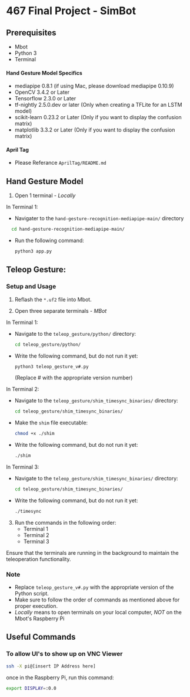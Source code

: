# 467 Final Project - SimBot

## Prerequisites
- Mbot
- Python 3
- Terminal
#### Hand Gesture Model Specifics
- mediapipe 0.8.1 (if using Mac, please download mediapipe 0.10.9)
- OpenCV 3.4.2 or Later
- Tensorflow 2.3.0 or Later
- tf-nightly 2.5.0.dev or later (Only when creating a TFLite for an LSTM model)
- scikit-learn 0.23.2 or Later (Only if you want to display the confusion matrix)
- matplotlib 3.3.2 or Later (Only if you want to display the confusion matrix)
#### April Tag
- Please Referance `AprilTag/README.md`

## Hand Gesture Model
1. Open 1 terminal - *Locally*

 In Terminal 1:
 - Navigater to the `hand-gesture-recognition-mediapipe-main/` directory
```bash
  cd hand-gesture-recognition-mediapipe-main/
  ```
- Run the following command:
  ```bash
  python3 app.py
  ```

## Teleop Gesture:

### Setup and Usage

1. Reflash the `*.uf2` file into Mbot.

2. Open three separate terminals - *MBot*

In Terminal 1:
- Navigate to the `teleop_gesture/python/` directory:
  ```bash
  cd teleop_gesture/python/
  ```
- Write the following command, but do not run it yet:
  ```bash
  python3 teleop_gesture_v#.py
  ```
  (Replace # with the appropriate version number)

In Terminal 2:
- Navigate to the `teleop_gesture/shim_timesync_binaries/` directory:
  ```bash
  cd teleop_gesture/shim_timesync_binaries/
  ```
- Make the `shim` file executable:
  ```bash
  chmod +x ./shim
  ```
- Write the following command, but do not run it yet:
  ```bash
  ./shim
  ```

In Terminal 3:
- Navigate to the `teleop_gesture/shim_timesync_binaries/` directory:
  ```bash
  cd teleop_gesture/shim_timesync_binaries/
  ```
- Write the following command, but do not run it yet:
  ```bash
  ./timesync
  ```

3. Run the commands in the following order:
    - Terminal 1
    - Terminal 2
    - Terminal 3

Ensure that the terminals are running in the background to maintain the teleoperation functionality.

### Note

- Replace `teleop_gesture_v#.py` with the appropriate version of the Python script.
- Make sure to follow the order of commands as mentioned above for proper execution.
- *Locally* means to open terminals on your local computer, *NOT* on the Mbot's Raspberry Pi

## Useful Commands
### To allow UI's to show up on VNC Viewer
```bash
ssh -X pi@[insert IP Address here]
```
once in the Raspberry Pi, run this command:
```bash
export DISPLAY=:0.0
```

